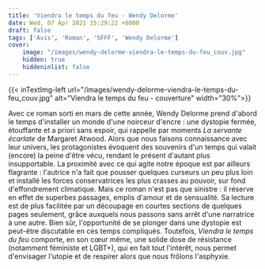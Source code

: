 ```yaml
---
title: 'Viendra le temps du feu - Wendy Delorme'
date: Wed, 07 Apr 2021 15:29:22 +0000
draft: false
tags: ['Avis', 'Roman', 'SFFF', 'Wendy Delorme']
cover: 
    image: "/images/wendy-delorme-viendra-le-temps-du-feu_couv.jpg"
    hidden: true
    hiddeninlist: false
---
```


{{< inTextImg-left url="/images/wendy-delorme-viendra-le-temps-du-feu_couv.jpg" alt="Viendra le temps du feu - couverture" width="30%">}} 

Avec ce roman sorti en mars de cette année, Wendy Delorme prend d'abord le temps d'installer un monde d'une noirceur d'encre : une dystopie fermée, étouffante et a priori sans espoir, qui rappelle par moments _La servante écarlate_ de Margaret Atwood. Alors que nous faisons connaissance avec leur univers, les protagonistes évoquent des souvenirs d'un temps qui valait (encore) la peine d'être vécu, rendant le présent d'autant plus insupportable. La proximité avec ce qui agite notre époque est par ailleurs flagrante : l'autrice n'a fait que pousser quelques curseurs un peu plus loin et installé les forces conservatrices les plus crasses au pouvoir, sur fond d'effondrement climatique. Mais ce roman n'est pas que sinistre : il réserve en effet de superbes passages, emplis d'amour et de sensualité. Sa lecture est de plus facilitée par un découpage en courtes sections de quelques pages seulement, grâce auxquels nous passons sans arrêt d'une narratrice à une autre. Bien sûr, l'opportunité de se plonger dans une dystopie est peut-être discutable en ces temps compliqués. Toutefois, _Viendra le temps du feu_ comporte, en son cœur même, une solide dose de résistance (notamment féministe et LGBT+), qui en fait tout l'intérêt, nous permet d'envisager l'utopie et de respirer alors que nous frôlons l'asphyxie.